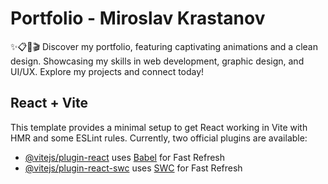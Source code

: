 # Portfolio - Miroslav Krastanov
✨📋🎨🎬 Discover my portfolio, featuring captivating animations and a clean design. Showcasing my skills in web development, graphic design, and UI/UX. Explore my projects and connect today!



## React + Vite
This template provides a minimal setup to get React working in Vite with HMR and some ESLint rules.
Currently, two official plugins are available:

- [@vitejs/plugin-react](https://github.com/vitejs/vite-plugin-react/blob/main/packages/plugin-react/README.md) uses [Babel](https://babeljs.io/) for Fast Refresh
- [@vitejs/plugin-react-swc](https://github.com/vitejs/vite-plugin-react-swc) uses [SWC](https://swc.rs/) for Fast Refresh
